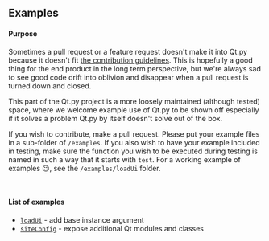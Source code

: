 ## Examples

#### Purpose

Sometimes a pull request or a feature request doesn't make it into Qt.py because it doesn't fit [the contribution guidelines](https://github.com/mottosso/Qt.py/blob/master/CONTRIBUTING.md). This is hopefully a good thing for the end product in the long term perspective, but we're always sad to see good code drift into oblivion and disappear when a pull request is turned down and closed.

This part of the Qt.py project is a more loosely maintained (although tested) space, where we welcome example use of Qt.py to be shown off especially if it solves a problem Qt.py by itself doesn't solve out of the box.

If you wish to contribute, make a pull request. Please put your example files in a sub-folder of `/examples`. If you also wish to have your example included in testing, make sure the function you wish to be executed during testing is named in such a way that it starts with `test`. For a working example of examples :wink:, see the `/examples/loadUi` folder.

<br>

#### List of examples   

* [`loadUi`](/examples/loadUi/README.md) - add base instance argument
* [`siteConfig`](/examples/siteConfig/README.md) - expose additional Qt modules and classes
